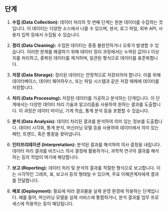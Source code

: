 ## 단계
1. **수집 (Data Collection):** 데이터 처리의 첫 번째 단계는 원본 데이터를 수집하는 것입니다. 이 데이터는 다양한 소스에서 나올 수 있으며, 센서, 로그 파일, 외부 API, 사용자 입력 등에서 수집될 수 있습니다.
    
2. **정리 (Data Cleaning):** 수집한 데이터는 종종 불완전하거나 오류가 발생할 수 있습니다. 이러한 문제를 해결하기 위해 데이터 정리 과정에서는 누락된 값이나 이상치를 처리하고, 중복된 데이터를 제거하며, 일관된 형식으로 데이터를 표준화합니다.
    
3. **저장 (Data Storage):** 정리된 데이터는 안정적으로 저장되어야 합니다. 이를 위해 데이터베이스, 데이터 웨어하우스, 또는 파일 시스템과 같은 저장 매체에 데이터를 저장합니다.
    
4. **처리 (Data Processing):** 저장된 데이터를 가공하고 분석하는 단계입니다. 이 단계에서는 다양한 데이터 처리 기술과 알고리즘을 사용하여 원하는 결과를 도출합니다. 이 과정은 데이터 마이닝, 기계 학습, 통계 분석 등을 포함할 수 있습니다.
    
5. **분석 (Data Analysis):** 데이터 처리된 결과를 분석하여 의미 있는 정보를 도출합니다. 데이터 시각화, 통계 분석, 머신러닝 모델 등을 사용하여 데이터에서 의미 있는 패턴, 트렌드, 혹은 통찰을 찾아냅니다.
    
6. **인터프리테이션 (Interpretation):** 분석된 결과를 해석하여 의사 결정을 내립니다. 데이터 처리 결과를 비즈니스 의사 결정에 활용하거나, 과학적 연구의 결과를 해석하는 등의 작업이 여기에 해당합니다.
    
7. **보고 (Reporting):** 데이터 처리 및 분석의 결과를 적절한 형식으로 보고합니다. 이는 시각적인 그래프, 표, 보고서 등의 형태일 수 있으며, 주요 이해관계자에게 결과를 전달합니다.
    
8. **배포 (Deployment):** 필요에 따라 결과물을 실제 운영 환경에 적용하는 단계입니다. 예를 들어, 머신러닝 모델을 실제 서비스에 통합하거나, 분석 결과를 업무 프로세스에 적용하는 등이 해당됩니다.